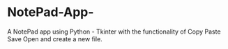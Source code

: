 # NotePad-App-
A NotePad app using Python - Tkinter with the functionality of Copy Paste Save Open and create  a  new file.
